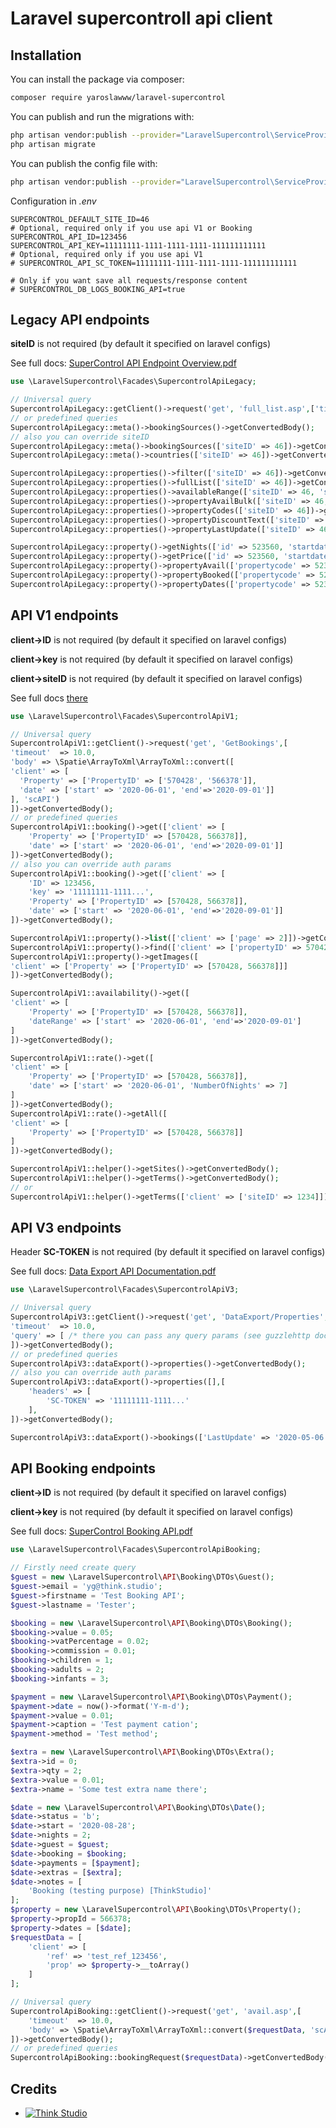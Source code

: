 # Laravel supercontroll api client

## Installation

You can install the package via composer:

```bash
composer require yaroslawww/laravel-supercontrol
```

You can publish and run the migrations with:

```bash
php artisan vendor:publish --provider="LaravelSupercontrol\ServiceProvider" --tag="migrations"
php artisan migrate
```

You can publish the config file with:
```bash
php artisan vendor:publish --provider="LaravelSupercontrol\ServiceProvider" --tag="config"
```

Configuration in *.env*
```dotenv
SUPERCONTROL_DEFAULT_SITE_ID=46
# Optional, required only if you use api V1 or Booking
SUPERCONTROL_API_ID=123456
SUPERCONTROL_API_KEY=11111111-1111-1111-1111-111111111111
# Optional, required only if you use api V1
# SUPERCONTROL_API_SC_TOKEN=11111111-1111-1111-1111-111111111111

# Only if you want save all requests/response content
# SUPERCONTROL_DB_LOGS_BOOKING_API=true
```

## Legacy API endpoints
**siteID** is not required (by default it specified on laravel configs)

See full docs: [SuperControl API Endpoint Overview.pdf](https://github.com/yaroslawww/laravel-supercontrol/tree/master/docs/supercontrol)

```php
use \LaravelSupercontrol\Facades\SupercontrolApiLegacy;

// Universal query
SupercontrolApiLegacy::getClient()->request('get', 'full_list.asp',['timeout'  => 10.0,])->getConvertedBody();
// or predefined queries
SupercontrolApiLegacy::meta()->bookingSources()->getConvertedBody();
// also you can override siteID
SupercontrolApiLegacy::meta()->bookingSources(['siteID' => 46])->getConvertedBody();
SupercontrolApiLegacy::meta()->countries(['siteID' => 46])->getConvertedBody();

SupercontrolApiLegacy::properties()->filter(['siteID' => 46])->getConvertedBody();
SupercontrolApiLegacy::properties()->fullList(['siteID' => 46])->getConvertedBody();
SupercontrolApiLegacy::properties()->availableRange(['siteID' => 46, 'startdate' => \Carbon\Carbon::now()->addMonth()->format('Y-m-d')])->getConvertedBody();
SupercontrolApiLegacy::properties()->propertyAvailBulk(['siteID' => 46, 'startdate' => \Carbon\Carbon::now()->addMonth()->format('Y-m-d')])->getConvertedBody();
SupercontrolApiLegacy::properties()->propertyCodes(['siteID' => 46])->getConvertedBody();
SupercontrolApiLegacy::properties()->propertyDiscountText(['siteID' => 46])->getConvertedBody();
SupercontrolApiLegacy::properties()->propertyLastUpdate(['siteID' => 46])->getConvertedBody();

SupercontrolApiLegacy::property()->getNights(['id' => 523560, 'startdate' => \Carbon\Carbon::now()->addDay()->format('Y-m-d')])->getConvertedBody();
SupercontrolApiLegacy::property()->getPrice(['id' => 523560, 'startdate' => \Carbon\Carbon::now()->addDay()->format('Y-m-d')])->getConvertedBody();
SupercontrolApiLegacy::property()->propertyAvail(['propertycode' => 523560, 'startdate' => \Carbon\Carbon::now()->addDay()->format('Y-m-d'), 'enddate' => \Carbon\Carbon::now()->addMonth()->format('Y-m-d')])->getConvertedBody();
SupercontrolApiLegacy::property()->propertyBooked(['propertycode' => 523560, 'startdate' => \Carbon\Carbon::now()->addDay()->format('Y-m-d'), 'enddate' => \Carbon\Carbon::now()->addMonth()->format('Y-m-d')])->getConvertedBody();
SupercontrolApiLegacy::property()->propertyDates(['propertycode' => 523560, 'startdate' => \Carbon\Carbon::now()->addDay()->format('Y-m-d'), 'enddate' => \Carbon\Carbon::now()->addMonth()->format('Y-m-d')])->getConvertedBody();
```

## API V1 endpoints
**client->ID** is not required (by default it specified on laravel configs)

**client->key** is not required (by default it specified on laravel configs)

**client->siteID** is not required (by default it specified on laravel configs)

See full docs [there](https://secure.supercontrol.co.uk/api-documentation/)

```php
use \LaravelSupercontrol\Facades\SupercontrolApiV1;

// Universal query
SupercontrolApiV1::getClient()->request('get', 'GetBookings',[
'timeout'  => 10.0,
'body' => \Spatie\ArrayToXml\ArrayToXml::convert([
'client' => [
  'Property' => ['PropertyID' => ['570428', '566378']], 
  'date' => ['start' => '2020-06-01', 'end'=>'2020-09-01']]
], 'scAPI')
])->getConvertedBody();
// or predefined queries
SupercontrolApiV1::booking()->get(['client' => [
    'Property' => ['PropertyID' => [570428, 566378]], 
    'date' => ['start' => '2020-06-01', 'end'=>'2020-09-01']]
])->getConvertedBody();
// also you can override auth params
SupercontrolApiV1::booking()->get(['client' => [
    'ID' => 123456, 
    'key' => '11111111-1111...', 
    'Property' => ['PropertyID' => [570428, 566378]], 
    'date' => ['start' => '2020-06-01', 'end'=>'2020-09-01']]
])->getConvertedBody();

SupercontrolApiV1::property()->list(['client' => ['page' => 2]])->getConvertedBody();
SupercontrolApiV1::property()->find(['client' => ['propertyID' => 570428]])->getConvertedBody();
SupercontrolApiV1::property()->getImages([
'client' => ['Property' => ['PropertyID' => [570428, 566378]]]
])->getConvertedBody();

SupercontrolApiV1::availability()->get([
'client' => [
    'Property' => ['PropertyID' => [570428, 566378]], 
    'dateRange' => ['start' => '2020-06-01', 'end'=>'2020-09-01']
]
])->getConvertedBody();

SupercontrolApiV1::rate()->get([
'client' => [
    'Property' => ['PropertyID' => [570428, 566378]], 
    'date' => ['start' => '2020-06-01', 'NumberOfNights' => 7]
]
])->getConvertedBody();
SupercontrolApiV1::rate()->getAll([
'client' => [
    'Property' => ['PropertyID' => [570428, 566378]]
]
])->getConvertedBody();

SupercontrolApiV1::helper()->getSites()->getConvertedBody();
SupercontrolApiV1::helper()->getTerms()->getConvertedBody();
// or
SupercontrolApiV1::helper()->getTerms(['client' => ['siteID' => 1234]])->getConvertedBody();
```

## API V3 endpoints
Header **SC-TOKEN** is not required (by default it specified on laravel configs)

See full docs: [Data Export API Documentation.pdf](https://github.com/yaroslawww/laravel-supercontrol/tree/master/docs/supercontrol)

```php
use \LaravelSupercontrol\Facades\SupercontrolApiV3;

// Universal query
SupercontrolApiV3::getClient()->request('get', 'DataExport/Properties',[
'timeout'  => 10.0,
'query' => [ /* there you can pass any query params (see guzzlehttp docs ) */ ] 
])->getConvertedBody();
// or predefined queries
SupercontrolApiV3::dataExport()->properties()->getConvertedBody();
// also you can override auth params
SupercontrolApiV3::dataExport()->properties([],[
    'headers' => [
        'SC-TOKEN' => '11111111-1111...'
    ],
])->getConvertedBody();

SupercontrolApiV3::dataExport()->bookings(['LastUpdate' => '2020-05-06'])->getConvertedBody();
```

## API Booking endpoints
**client->ID** is not required (by default it specified on laravel configs)

**client->key** is not required (by default it specified on laravel configs)

See full docs: [SuperControl Booking API.pdf](https://github.com/yaroslawww/laravel-supercontrol/tree/master/docs/supercontrol)

```php
use \LaravelSupercontrol\Facades\SupercontrolApiBooking;

// Firstly need create query
$guest = new \LaravelSupercontrol\API\Booking\DTOs\Guest();
$guest->email = 'yg@think.studio';
$guest->firstname = 'Test Booking API';
$guest->lastname = 'Tester';

$booking = new \LaravelSupercontrol\API\Booking\DTOs\Booking();
$booking->value = 0.05;
$booking->vatPercentage = 0.02;
$booking->commission = 0.01;
$booking->children = 1;
$booking->adults = 2;
$booking->infants = 3;

$payment = new \LaravelSupercontrol\API\Booking\DTOs\Payment();
$payment->date = now()->format('Y-m-d');
$payment->value = 0.01;
$payment->caption = 'Test payment cation';
$payment->method = 'Test method';

$extra = new \LaravelSupercontrol\API\Booking\DTOs\Extra();
$extra->id = 0;
$extra->qty = 2;
$extra->value = 0.01;
$extra->name = 'Some test extra name there';

$date = new \LaravelSupercontrol\API\Booking\DTOs\Date();
$date->status = 'b';
$date->start = '2020-08-28';
$date->nights = 2;
$date->guest = $guest;
$date->booking = $booking;
$date->payments = [$payment];
$date->extras = [$extra];
$date->notes = [
    'Booking (testing purpose) [ThinkStudio]'
];
$property = new \LaravelSupercontrol\API\Booking\DTOs\Property();
$property->propId = 566378;
$property->dates = [$date];
$requestData = [
    'client' => [
        'ref' => 'test_ref_123456',
        'prop' => $property->__toArray()
    ]
];

// Universal query
SupercontrolApiBooking::getClient()->request('get', 'avail.asp',[
    'timeout'  => 10.0,
    'body' => \Spatie\ArrayToXml\ArrayToXml::convert($requestData, 'scAPI')
])->getConvertedBody();
// or predefined queries
SupercontrolApiBooking::bookingRequest($requestData)->getConvertedBody();

```

## Credits

- [![Think Studio](https://yaroslawww.github.io/images/sponsors/packages/logo-think-studio.png)](https://think.studio/)
